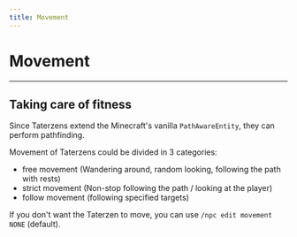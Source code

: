 ```yaml
---
title: Movement
---
```



# Movement

---


## Taking care of fitness

Since Taterzens extend the Minecraft's vanilla `PathAwareEntity`, they can
perform pathfinding.

Movement of Taterzens could be divided in 3 categories:
* free movement (Wandering around, random looking, following the path with rests)
* strict movement (Non-stop following the path / looking at the player)
* follow movement (following specified targets)


If you don't want the Taterzen to move, you can use
`/npc edit movement NONE` (default).